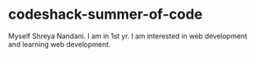 # codeshack-summer-of-code
Myself Shreya Nandani.
I am in 1st yr.
I am interested in web development and learning web development.
